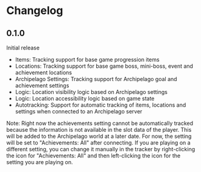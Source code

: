 # Changelog

## 0.1.0

Initial release

* Items: Tracking support for base game progression items
* Locations: Tracking support for base game boss, mini-boss, event and achievement locations
* Archipelago Settings: Tracking support for Archipelago goal and achievement settings
* Logic: Location visibility logic based on Archipelago settings
* Logic: Location accessibility logic based on game state
* Autotracking: Support for automatic tracking of items, locations and settings when connected to an Archipelago server

Note: Right now the achievements setting cannot be automatically tracked because the information is not available in the slot data of the player. This will be added to the Archipelago world at a later date. For now, the setting will be set to "Achievements: All" after connecting. If you are playing on a different setting, you can change it manually in the tracker by right-clicking the icon for "Achievements: All" and then left-clicking the icon for the setting you are playing on.
